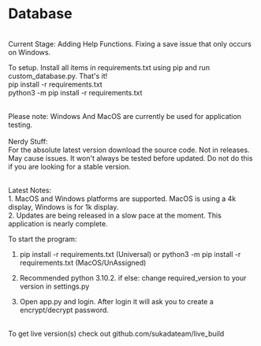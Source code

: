 # Database
<br>Current Stage: Adding Help Functions. Fixing a save issue that only occurs on Windows.

To setup. Install all items in requirements.txt using pip and run custom_database.py. That's it!
<br>pip install -r requirements.txt
<br>python3 -m pip install -r requirements.txt

<br>Please note: Windows And MacOS are currently be used for application testing.
<br><br>Nerdy Stuff:<br>For the absolute latest version download the source code. Not in releases. May cause issues. It won't always be tested before updated. Do not do this if you are looking for a stable version.

<br>Latest Notes:<br>1. MacOS and Windows platforms are supported. MacOS is using a 4k display, Windows is for 1k display.
<br>2. Updates are being released in a slow pace at the moment. This application is nearly complete.

To start the program:
1. pip install -r requirements.txt (Universal) or python3 -m pip install -r requirements.txt (MacOS/UnAssigned)

2. Recommended python 3.10.2. if else: change required_version to your version in settings.py

3. Open app.py and login. After login it will ask you to create a encrypt/decrypt password.


<br>To get live version(s) check out github.com/sukadateam/live_build

